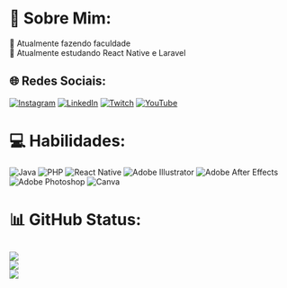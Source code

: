 # 💫 Sobre Mim:
🔭 Atualmente fazendo faculdade<br>🌱 Atualmente estudando React Native e Laravel


## 🌐 Redes Sociais:
[![Instagram](https://img.shields.io/badge/Instagram-%23E4405F.svg?logo=Instagram&logoColor=white)](https://instagram.com/jauzerprod) [![LinkedIn](https://img.shields.io/badge/LinkedIn-%230077B5.svg?logo=linkedin&logoColor=white)](https://linkedin.com/in/workingOn) [![Twitch](https://img.shields.io/badge/Twitch-%239146FF.svg?logo=Twitch&logoColor=white)](https://twitch.tv/jauzerv) [![YouTube](https://img.shields.io/badge/YouTube-%23FF0000.svg?logo=YouTube&logoColor=white)](https://youtube.com/jauzer) 


# 💻 Habilidades:
![Java](https://img.shields.io/badge/java-%23ED8B00.svg?style=for-the-badge&logo=java&logoColor=white) ![PHP](https://img.shields.io/badge/php-%23777BB4.svg?style=for-the-badge&logo=php&logoColor=white) ![React Native](https://img.shields.io/badge/react_native-%2320232a.svg?style=for-the-badge&logo=react&logoColor=%2361DAFB) ![Adobe Illustrator](https://img.shields.io/badge/adobeillustrator-%23FF9A00.svg?style=for-the-badge&logo=adobeillustrator&logoColor=white) ![Adobe After Effects](https://img.shields.io/badge/Adobe%20After%20Effects-9999FF.svg?style=for-the-badge&logo=Adobe%20After%20Effects&logoColor=white) ![Adobe Photoshop](https://img.shields.io/badge/adobephotoshop-%2331A8FF.svg?style=for-the-badge&logo=adobephotoshop&logoColor=white) ![Canva](https://img.shields.io/badge/Canva-%2300C4CC.svg?style=for-the-badge&logo=Canva&logoColor=white)

# 📊 GitHub Status:
![](https://github-readme-stats.vercel.app/api?username=ortonikc&theme=algolia&hide_border=true&include_all_commits=true&count_private=true)<br/>
![](https://github-readme-streak-stats.herokuapp.com/?user=ortonikc&theme=algolia&hide_border=true)<br/>
![](https://github-readme-stats.vercel.app/api/top-langs/?username=ortonikc&theme=algolia&hide_border=true&include_all_commits=true&count_private=true&layout=compact)
---



<!-- 
## 🌐 Socials:
[![Instagram](https://img.shields.io/badge/Instagram-%23E4405F.svg?logo=Instagram&logoColor=white)](https://instagram.com/jauzerprod) [![Twitch](https://img.shields.io/badge/Twitch-%239146FF.svg?logo=Twitch&logoColor=white)](https://twitch.tv/jauzerv) [![Twitter](https://img.shields.io/badge/Twitter-%231DA1F2.svg?logo=Twitter&logoColor=white)](https://twitter.com/prodjauzxr) [![YouTube](https://img.shields.io/badge/YouTube-%23FF0000.svg?logo=YouTube&logoColor=white)](https://youtube.com/@youtube.com/jauzer) 

# 💻 Tech Stack:
![Java](https://img.shields.io/badge/java-%23ED8B00.svg?style=for-the-badge&logo=java&logoColor=white) ![PHP](https://img.shields.io/badge/php-%23777BB4.svg?style=for-the-badge&logo=php&logoColor=white) ![React Native](https://img.shields.io/badge/react_native-%2320232a.svg?style=for-the-badge&logo=react&logoColor=%2361DAFB) ![Adobe Illustrator](https://img.shields.io/badge/adobeillustrator-%23FF9A00.svg?style=for-the-badge&logo=adobeillustrator&logoColor=white) ![Adobe After Effects](https://img.shields.io/badge/Adobe%20After%20Effects-9999FF.svg?style=for-the-badge&logo=Adobe%20After%20Effects&logoColor=white) ![Adobe Photoshop](https://img.shields.io/badge/adobephotoshop-%2331A8FF.svg?style=for-the-badge&logo=adobephotoshop&logoColor=white) ![Canva](https://img.shields.io/badge/Canva-%2300C4CC.svg?style=for-the-badge&logo=Canva&logoColor=white)
# 📊 GitHub Stats:
![](https://github-readme-stats.vercel.app/api?username=jauzer&theme=algolia&hide_border=false&include_all_commits=false&count_private=false)<br/>
![](https://github-readme-streak-stats.herokuapp.com/?user=jauzer&theme=algolia&hide_border=false)<br/>
![](https://github-readme-stats.vercel.app/api/top-langs/?username=jauzer&theme=algolia&hide_border=false&include_all_commits=false&count_private=false&layout=compact)

## 🐦 Latest Tweet
[![](https://gtce.itsvg.in/api?username=prodjauzxr)](https://github.com/VishwaGauravIn/github-twitter-card-embed)






## 🌐 Socials:
[![Instagram](https://img.shields.io/badge/Instagram-%23E4405F.svg?logo=Instagram&logoColor=white)](https://instagram.com/jauzerprod) [![Twitch](https://img.shields.io/badge/Twitch-%239146FF.svg?logo=Twitch&logoColor=white)](https://twitch.tv/jauzerv) [![YouTube](https://img.shields.io/badge/YouTube-%23FF0000.svg?logo=YouTube&logoColor=white)](https://youtube.com/@youtube.com/jauzer) 

# 💻 Tech Stack:
![Java](https://img.shields.io/badge/java-%23ED8B00.svg?style=for-the-badge&logo=java&logoColor=white) ![PHP](https://img.shields.io/badge/php-%23777BB4.svg?style=for-the-badge&logo=php&logoColor=white) ![Adobe After Effects](https://img.shields.io/badge/Adobe%20After%20Effects-9999FF.svg?style=for-the-badge&logo=Adobe%20After%20Effects&logoColor=white) ![Adobe Photoshop](https://img.shields.io/badge/adobephotoshop-%2331A8FF.svg?style=for-the-badge&logo=adobephotoshop&logoColor=white) ![Adobe Illustrator](https://img.shields.io/badge/adobeillustrator-%23FF9A00.svg?style=for-the-badge&logo=adobeillustrator&logoColor=white) ![Canva](https://img.shields.io/badge/Canva-%2300C4CC.svg?style=for-the-badge&logo=Canva&logoColor=white) ![React](https://img.shields.io/badge/react-%2320232a.svg?style=for-the-badge&logo=react&logoColor=%2361DAFB)
# 📊 GitHub Stats:
![](https://github-readme-stats.vercel.app/api?username=jauzer&theme=tokyonight&hide_border=true&include_all_commits=false&count_private=false)<br/>
![](https://github-readme-streak-stats.herokuapp.com/?user=jauzer&theme=tokyonight&hide_border=true)<br/>
![](https://github-readme-stats.vercel.app/api/top-langs/?username=jauzer&theme=tokyonight&hide_border=true&include_all_commits=false&count_private=false&layout=compact)

---
[![](https://visitcount.itsvg.in/api?id=jauzer&icon=0&color=0)](https://visitcount.itsvg.in) -->

<!-- Proudly created with GPRM ( https://gprm.itsvg.in ) -->


<!-- Proudly created with GPRM ( https://gprm.itsvg.in ) -->
